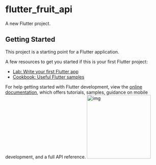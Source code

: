 # flutter_fruit_api

A new Flutter project.

## Getting Started

This project is a starting point for a Flutter application.

A few resources to get you started if this is your first Flutter project:

- [Lab: Write your first Flutter app](https://docs.flutter.dev/get-started/codelab)
- [Cookbook: Useful Flutter samples](https://docs.flutter.dev/cookbook)

For help getting started with Flutter development, view the
[online documentation](https://docs.flutter.dev/), which offers tutorials,
samples, guidance on mobile development, and a full API reference.
<img src="[https://drive.google.com/file/d/1KZNT2YcNogxvCpyFf0nhSR7dHspADXXP/view](https://firebasestorage.googleapis.com/v0/b/chat-app-af62d.appspot.com/o/c9fe9701-56b7-4202-b7d6-c4956100af78.jpeg?alt=media&token=1f06c50e-2c58-4d33-a1ce-761c3db70dd7)" alt="img" width="200"/>
